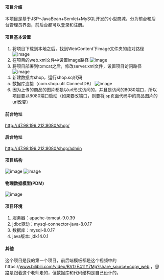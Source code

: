 #### 项目介绍
  本项目是基于JSP+JavaBean+Servlet+MySQL开发的小型商城，分为前台和后台管理员界面，前后台都可以登录和注册。
#### 项目基本设置
  1. 将项目下载到本地之后，找到WebContent下image文件夹的绝对路径
    ![image](https://user-images.githubusercontent.com/58590342/118268146-98e10800-b4ef-11eb-8080-d445c11baae0.png)
  2. 在项目的web.xml文件中设置image路径
    ![image](https://user-images.githubusercontent.com/58590342/118268882-8ddaa780-b4f0-11eb-9097-bbe94f91bf6d.png)
  3. 将项目部署到tomcat之后，修改server.xml文件，设置项目访问路径
    ![image](https://user-images.githubusercontent.com/58590342/118270412-9df38680-b4f2-11eb-95fa-68857c7d2eaa.png)
  4. 新建数据库shop，运行shop.sql代码
  5. 数据库连接（com.shop.util.ConnectDB）
    ![image](https://user-images.githubusercontent.com/58590342/118272414-2b37da80-b4f5-11eb-8731-70509b625727.png)
  6. 因为上传的商品的图片都是以url形式访问的，并且是访问的8080端口，所以项目要以8080端口启动（如果要改端口，则要将jsp页面代码中的商品图片的url改变）
#### 前台地址
  http://47.98.199.212:8080/shop/
#### 后台地址
  http://47.98.199.212:8080/shop/admin
#### 项目结构
  ![image](https://user-images.githubusercontent.com/58590342/118215549-44646b00-b4a4-11eb-8caf-50588a2dffba.png)
  ![image](https://user-images.githubusercontent.com/58590342/118214194-e33b9800-b4a1-11eb-9707-85c82b56e329.png)
#### 物理数据模型(PDM)
  ![image](https://user-images.githubusercontent.com/58590342/118206322-d3698700-b494-11eb-9338-8e72d6d52632.png)
#### 项目环境
  1. 服务器：apache-tomcat-9.0.39 
  2. jdbc驱动：mysql-connector-java-8.0.17 
  3. 数据库：mysql-8.0.17
  4. java版本: jdk14.0.1
#### 其他
  这个项目是我的第一个项目，前后端模板都是这个视频中的https://www.bilibili.com/video/BV1zE411Y7Mg?share_source=copy_web ，思路是跟着这个老师走的，但数据库和代码结构是自己设计的。
